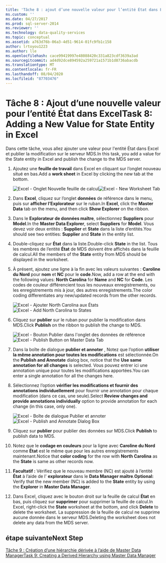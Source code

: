 ```yaml
---
title: 'Tâche 8 : ajout d’une nouvelle valeur pour l’entité État dans Excel | Microsoft Docs'
ms.custom: ''
ms.date: 04/27/2017
ms.prod: sql-server-2014
ms.reviewer: ''
ms.technology: data-quality-services
ms.topic: conceptual
ms.assetid: a763d76b-06a3-4d51-9614-01fc9fb1c158
author: lrtoyou1223
ms.author: lle
ms.openlocfilehash: cace99419997e48088420c331a823cdf3639a3ad
ms.sourcegitcommit: ad4d92dce894592a259721a1571b1d8736abacdb
ms.translationtype: MT
ms.contentlocale: fr-FR
ms.lasthandoff: 08/04/2020
ms.locfileid: "87703476"
---
```

# <a name="task-8-adding-a-new-value-for-state-entity-in-excel"></a><span data-ttu-id="46feb-102">Tâche 8 : Ajout d’une nouvelle valeur pour l’entité État dans Excel</span><span class="sxs-lookup"><span data-stu-id="46feb-102">Task 8: Adding a New Value for State Entity in Excel</span></span>
  <span data-ttu-id="46feb-103">Dans cette tâche, vous allez ajouter une valeur pour l'entité État dans Excel et publier la modification sur le serveur MDS.</span><span class="sxs-lookup"><span data-stu-id="46feb-103">In this task, you add a value for the State entity in Excel and publish the change to the MDS server.</span></span>  
  
1.  <span data-ttu-id="46feb-104">Ajoutez une **feuille de travail** dans Excel en cliquant sur l’onglet nouveau situé en bas.</span><span class="sxs-lookup"><span data-stu-id="46feb-104">Add a **work sheet** in Excel by clicking the new tab at the bottom.</span></span>  
  
     <span data-ttu-id="46feb-105">![Excel - Onglet Nouvelle feuille de calcul](../../2014/tutorials/media/et-addinganewvalueforstateentityinexcel-01.jpg "Excel - Onglet Nouvelle feuille de calcul")</span><span class="sxs-lookup"><span data-stu-id="46feb-105">![Excel - New Worksheet Tab](../../2014/tutorials/media/et-addinganewvalueforstateentityinexcel-01.jpg "Excel - New Worksheet Tab")</span></span>  
  
2.  <span data-ttu-id="46feb-106">Dans **Excel**, cliquez sur l’onglet **données** de référence dans le menu, puis sur **afficher l’Explorateur** sur le ruban.</span><span class="sxs-lookup"><span data-stu-id="46feb-106">In **Excel**, click the **Master Data** tab on the menu, and then click **Show Explorer** on the ribbon.</span></span>  
  
3.  <span data-ttu-id="46feb-107">Dans le **Explorateur de données maître**, sélectionnez **Suppliers** pour **Model**.</span><span class="sxs-lookup"><span data-stu-id="46feb-107">In the **Master Data Explorer**, select **Suppliers** for **Model**.</span></span> <span data-ttu-id="46feb-108">Vous devez voir deux entités : **Supplier** et **State** dans la liste d’entités.</span><span class="sxs-lookup"><span data-stu-id="46feb-108">You should see two entities: **Supplier** and **State** in the entity list.</span></span>  
  
4.  <span data-ttu-id="46feb-109">Double-cliquez sur **État** dans la liste.</span><span class="sxs-lookup"><span data-stu-id="46feb-109">Double-click **State** in the list.</span></span> <span data-ttu-id="46feb-110">Tous les membres de l’entité **État** de MDS doivent être affichés dans la feuille de calcul.</span><span class="sxs-lookup"><span data-stu-id="46feb-110">All the members of the **State** entity from MDS should be displayed in the worksheet.</span></span>  
  
5.  <span data-ttu-id="46feb-111">À présent, ajoutez une ligne à la fin avec les valeurs suivantes : **Caroline du Nord** pour **nom** et **NC** pour le **code**.</span><span class="sxs-lookup"><span data-stu-id="46feb-111">Now, add a row at the end with the following values: **North Carolina** for **Name** and **NC** for **Code**.</span></span> <span data-ttu-id="46feb-112">Les codes de couleur différencient tous les nouveaux enregistrements, ou les enregistrements mis à jour, des autres enregistrements.</span><span class="sxs-lookup"><span data-stu-id="46feb-112">The color coding differentiates any new/updated records from the other records.</span></span>  
  
     <span data-ttu-id="46feb-113">![Excel - Ajouter North Carolina aux États](../../2014/tutorials/media/et-addinganewvalueforstateentityinexcel-02.jpg "Excel - Ajouter North Carolina aux États")</span><span class="sxs-lookup"><span data-stu-id="46feb-113">![Excel - Add North Carolina to States](../../2014/tutorials/media/et-addinganewvalueforstateentityinexcel-02.jpg "Excel - Add North Carolina to States")</span></span>  
  
6.  <span data-ttu-id="46feb-114">Cliquez sur **publier** sur le ruban pour publier la modification dans MDS.</span><span class="sxs-lookup"><span data-stu-id="46feb-114">Click **Publish** on the ribbon to publish the change to MDS.</span></span>  
  
     <span data-ttu-id="46feb-115">![Excel - Bouton Publier dans l'onglet des données de référence](../../2014/tutorials/media/et-addinganewvalueforstateentityinexcel-03.jpg "Excel - Bouton Publier dans l'onglet des données de référence")</span><span class="sxs-lookup"><span data-stu-id="46feb-115">![Excel - Publish Button on Master Data Tab](../../2014/tutorials/media/et-addinganewvalueforstateentityinexcel-03.jpg "Excel - Publish Button on Master Data Tab")</span></span>  
  
7.  <span data-ttu-id="46feb-116">Dans la boîte de dialogue **publier et annoter** , Notez que l’option **utiliser la même annotation pour toutes les modifications** est sélectionnée.</span><span class="sxs-lookup"><span data-stu-id="46feb-116">On the **Publish and Annotate** dialog box, notice that the **Use same annotation for all changes** is selected.</span></span> <span data-ttu-id="46feb-117">Vous pouvez entrer ici une annotation unique pour toutes les modifications apportées.</span><span class="sxs-lookup"><span data-stu-id="46feb-117">You can enter a single annotation for all the changes here.</span></span>  
  
8.  <span data-ttu-id="46feb-118">Sélectionnez l’option **vérifier les modifications et fournir des annotations individuellement** pour fournir une annotation pour chaque modification (dans ce cas, une seule).</span><span class="sxs-lookup"><span data-stu-id="46feb-118">Select **Review changes and provide annotations individually** option to provide annotation for each change (in this case, only one).</span></span>  
  
     <span data-ttu-id="46feb-119">![Excel - Boîte de dialogue Publier et annoter](../../2014/tutorials/media/et-addinganewvalueforstateentityinexcel-04.jpg "Excel - Boîte de dialogue Publier et annoter")</span><span class="sxs-lookup"><span data-stu-id="46feb-119">![Excel - Publish and Annotate Dialog Box](../../2014/tutorials/media/et-addinganewvalueforstateentityinexcel-04.jpg "Excel - Publish and Annotate Dialog Box")</span></span>  
  
9. <span data-ttu-id="46feb-120">Cliquez sur **publier** pour publier des données sur MDS.</span><span class="sxs-lookup"><span data-stu-id="46feb-120">Click **Publish** to publish data to MDS.</span></span>  
  
10. <span data-ttu-id="46feb-121">Notez que le **codage en couleurs** pour la ligne avec **Caroline du Nord** comme **État** est le même que pour les autres enregistrements maintenant.</span><span class="sxs-lookup"><span data-stu-id="46feb-121">Notice that **color coding** for the row with **North Carolina** as the **State** is same as other records now.</span></span>  
  
11. <span data-ttu-id="46feb-122">**Facultatif :** Vérifiez que le nouveau membre (NC) est ajouté à l’entité **État** à l’aide de l' **explorateur** dans le **Data Manager maître**.</span><span class="sxs-lookup"><span data-stu-id="46feb-122">**Optional:** Verify that the new member (NC) is added to the **State** entity by using the **Explorer** in **Master Data Manager**.</span></span>  
  
12. <span data-ttu-id="46feb-123">Dans Excel, cliquez avec le bouton droit sur la feuille de calcul **État** en bas, puis cliquez sur **supprimer** pour supprimer la feuille de calcul.</span><span class="sxs-lookup"><span data-stu-id="46feb-123">In Excel, right-click the **State** worksheet at the bottom, and click **Delete** to delete the worksheet.</span></span> <span data-ttu-id="46feb-124">La suppression de la feuille de calcul ne supprime aucune donnée dans le serveur MDS.</span><span class="sxs-lookup"><span data-stu-id="46feb-124">Deleting the worksheet does not delete any data from the MDS server.</span></span>  
  
## <a name="next-step"></a><span data-ttu-id="46feb-125">étape suivante</span><span class="sxs-lookup"><span data-stu-id="46feb-125">Next Step</span></span>  
 [<span data-ttu-id="46feb-126">Tâche 9 : Création d’une hiérarchie dérivée à l’aide de Master Data Manager</span><span class="sxs-lookup"><span data-stu-id="46feb-126">Task 9: Creating a Derived Hierarchy using Master Data Manager</span></span>](../../2014/tutorials/task-9-creating-a-derived-hierarchy-using-master-data-manager.md)  
  
  
